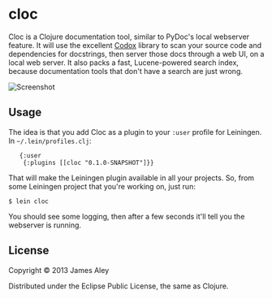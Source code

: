 # cloc

Cloc is a Clojure documentation tool, similar to PyDoc's local webserver
feature. It will use the excellent [Codox](http://github.com/weavejester/codox) library
to scan your source code and dependencies for docstrings, then server those docs through
a web UI, on a local web server. It also packs a fast, Lucene-powered search index, because
documentation tools that don't have a search are just wrong.

![Screenshot](http://i.imgur.com/uqYSdyz.png)

## Usage

The idea is that you add Cloc as a plugin to your `:user` profile for Leiningen. In
`~/.lein/profiles.clj`:

```
   {:user
    {:plugins [[cloc "0.1.0-SNAPSHOT"]}}
```

That will make the Leiningen plugin available in all your projects. So, from some Leiningen
project that you're working on, just run:

    $ lein cloc

You should see some logging, then after a few seconds it'll tell you the webserver is running.

## License

Copyright © 2013 James Aley

Distributed under the Eclipse Public License, the same as Clojure.

